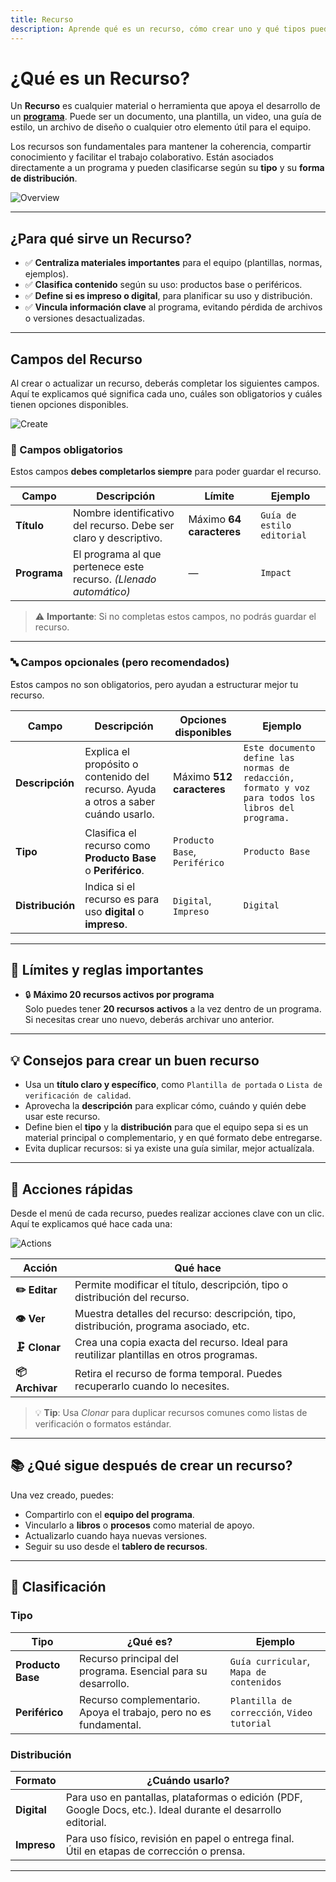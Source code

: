 ```yaml
---
title: Recurso
description: Aprende qué es un recurso, cómo crear uno y qué tipos puedes usar en tu programa.
---
```


# ¿Qué es un Recurso?

Un **Recurso** es cualquier material o herramienta que apoya el desarrollo de un **[programa]**. Puede ser un documento, una plantilla, un video, una guía de estilo, un archivo de diseño o cualquier otro elemento útil para el equipo.

Los recursos son fundamentales para mantener la coherencia, compartir conocimiento y facilitar el trabajo colaborativo. Están asociados directamente a un programa y pueden clasificarse según su **tipo** y su **forma de distribución**.

![Overview](/images/en/projects/resource/overview.webp)

---

## ¿Para qué sirve un Recurso?

- ✅ **Centraliza materiales importantes** para el equipo (plantillas, normas, ejemplos).
- ✅ **Clasifica contenido** según su uso: productos base o periféricos.
- ✅ **Define si es impreso o digital**, para planificar su uso y distribución.
- ✅ **Vincula información clave** al programa, evitando pérdida de archivos o versiones desactualizadas.

---

## Campos del Recurso

Al crear o actualizar un recurso, deberás completar los siguientes campos. Aquí te explicamos qué significa cada uno, cuáles son obligatorios y cuáles tienen opciones disponibles.

![Create](/images/en/projects/resource/create.webp)

### 📌 Campos obligatorios

Estos campos **debes completarlos siempre** para poder guardar el recurso.

| Campo        | Descripción                                                       | Límite                   | Ejemplo                    |
| ------------ | ----------------------------------------------------------------- | ------------------------ | -------------------------- |
| **Título**   | Nombre identificativo del recurso. Debe ser claro y descriptivo.  | Máximo **64 caracteres** | `Guía de estilo editorial` |
| **Programa** | El programa al que pertenece este recurso. _(Llenado automático)_ | —                        | `Impact`                   |

> ⚠️ **Importante**: Si no completas estos campos, no podrás guardar el recurso.

---

### 🔤 Campos opcionales (pero recomendados)

Estos campos no son obligatorios, pero ayudan a estructurar mejor tu recurso.

| Campo            | Descripción                                                                        | Opciones disponibles          | Ejemplo                                                                                            |
| ---------------- | ---------------------------------------------------------------------------------- | ----------------------------- | -------------------------------------------------------------------------------------------------- |
| **Descripción**  | Explica el propósito o contenido del recurso. Ayuda a otros a saber cuándo usarlo. | Máximo **512 caracteres**     | `Este documento define las normas de redacción, formato y voz para todos los libros del programa.` |
| **Tipo**         | Clasifica el recurso como **Producto Base** o **Periférico**.                      | `Producto Base`, `Periférico` | `Producto Base`                                                                                    |
| **Distribución** | Indica si el recurso es para uso **digital** o **impreso**.                        | `Digital`, `Impreso`          | `Digital`                                                                                          |

---

## 📏 Límites y reglas importantes

- 🔒 **Máximo 20 recursos activos por programa**  
  Solo puedes tener **20 recursos activos** a la vez dentro de un programa. Si necesitas crear uno nuevo, deberás archivar uno anterior.

---

## 💡 Consejos para crear un buen recurso

- Usa un **título claro y específico**, como `Plantilla de portada` o `Lista de verificación de calidad`.
- Aprovecha la **descripción** para explicar cómo, cuándo y quién debe usar este recurso.
- Define bien el **tipo** y la **distribución** para que el equipo sepa si es un material principal o complementario, y en qué formato debe entregarse.
- Evita duplicar recursos: si ya existe una guía similar, mejor actualízala.

---

## 🚀 Acciones rápidas

Desde el menú de cada recurso, puedes realizar acciones clave con un clic. Aquí te explicamos qué hace cada una:

![Actions](/images/en/projects/resource/actions.webp)

| Acción          | Qué hace                                                                                |
| --------------- | --------------------------------------------------------------------------------------- |
| **✏️ Editar**   | Permite modificar el título, descripción, tipo o distribución del recurso.              |
| **👁️ Ver**      | Muestra detalles del recurso: descripción, tipo, distribución, programa asociado, etc.  |
| **🗜️ Clonar**   | Crea una copia exacta del recurso. Ideal para reutilizar plantillas en otros programas. |
| **📦 Archivar** | Retira el recurso de forma temporal. Puedes recuperarlo cuando lo necesites.            |

> 💡 **Tip**: Usa _Clonar_ para duplicar recursos comunes como listas de verificación o formatos estándar.

---

## 📚 ¿Qué sigue después de crear un recurso?

Una vez creado, puedes:

- Compartirlo con el **equipo del programa**.
- Vincularlo a **libros** o **procesos** como material de apoyo.
- Actualizarlo cuando haya nuevas versiones.
- Seguir su uso desde el **tablero de recursos**.

---

## 🧩 Clasificación

### Tipo

| Tipo              | ¿Qué es?                                                          | Ejemplo                                     |
| ----------------- | ----------------------------------------------------------------- | ------------------------------------------- |
| **Producto Base** | Recurso principal del programa. Esencial para su desarrollo.      | `Guía curricular`, `Mapa de contenidos`     |
| **Periférico**    | Recurso complementario. Apoya el trabajo, pero no es fundamental. | `Plantilla de corrección`, `Video tutorial` |

### Distribución

| Formato     | ¿Cuándo usarlo?                                                                                               |     |
| ----------- | ------------------------------------------------------------------------------------------------------------- | --- |
| **Digital** | Para uso en pantallas, plataformas o edición (PDF, Google Docs, etc.). Ideal durante el desarrollo editorial. |
| **Impreso** | Para uso físico, revisión en papel o entrega final. Útil en etapas de corrección o prensa.                    |

---

[programa]: /projects/program/

<!--
## 🔗 Lectura recomendada

- [¿Qué es una guía de cómo hacerlo?](https://diataxis.fr/how-to-guides/) – Aprende a estructurar documentación práctica y efectiva.
-->
